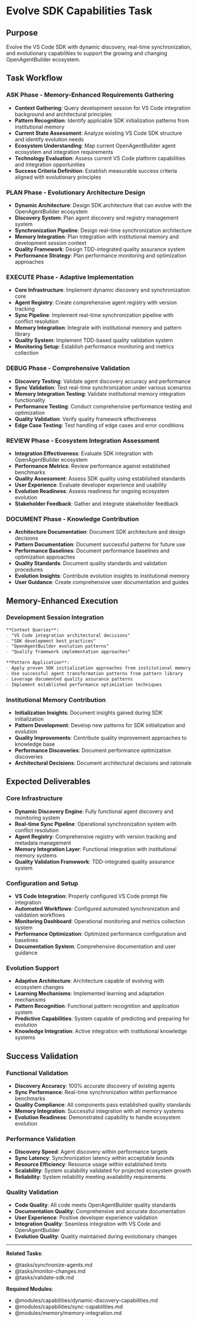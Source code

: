 # Evolve SDK Capabilities Task

## Purpose
Evolve the VS Code SDK with dynamic discovery, real-time synchronization, and evolutionary capabilities to support the growing and changing OpenAgentBuilder ecosystem.

## Task Workflow

### ASK Phase - Memory-Enhanced Requirements Gathering
- **Context Gathering**: Query development session for VS Code integration background and architectural principles
- **Pattern Recognition**: Identify applicable SDK initialization patterns from institutional memory
- **Current State Assessment**: Analyze existing VS Code SDK structure and identify evolution needs
- **Ecosystem Understanding**: Map current OpenAgentBuilder agent ecosystem and integration requirements
- **Technology Evaluation**: Assess current VS Code platform capabilities and integration opportunities
- **Success Criteria Definition**: Establish measurable success criteria aligned with evolutionary principles

### PLAN Phase - Evolutionary Architecture Design
- **Dynamic Architecture**: Design SDK architecture that can evolve with the OpenAgentBuilder ecosystem
- **Discovery System**: Plan agent discovery and registry management system
- **Synchronization Pipeline**: Design real-time synchronization architecture
- **Memory Integration**: Plan integration with institutional memory and development session context
- **Quality Framework**: Design TDD-integrated quality assurance system
- **Performance Strategy**: Plan performance monitoring and optimization approaches

### EXECUTE Phase - Adaptive Implementation
- **Core Infrastructure**: Implement dynamic discovery and synchronization core
- **Agent Registry**: Create comprehensive agent registry with version tracking
- **Sync Pipeline**: Implement real-time synchronization pipeline with conflict resolution
- **Memory Integration**: Integrate with institutional memory and pattern library
- **Quality System**: Implement TDD-based quality validation system
- **Monitoring Setup**: Establish performance monitoring and metrics collection

### DEBUG Phase - Comprehensive Validation
- **Discovery Testing**: Validate agent discovery accuracy and performance
- **Sync Validation**: Test real-time synchronization under various scenarios
- **Memory Integration Testing**: Validate institutional memory integration functionality
- **Performance Testing**: Conduct comprehensive performance testing and optimization
- **Quality Validation**: Verify quality framework effectiveness
- **Edge Case Testing**: Test handling of edge cases and error conditions

### REVIEW Phase - Ecosystem Integration Assessment
- **Integration Effectiveness**: Evaluate SDK integration with OpenAgentBuilder ecosystem
- **Performance Metrics**: Review performance against established benchmarks
- **Quality Assessment**: Assess SDK quality using established standards
- **User Experience**: Evaluate developer experience and usability
- **Evolution Readiness**: Assess readiness for ongoing ecosystem evolution
- **Stakeholder Feedback**: Gather and integrate stakeholder feedback

### DOCUMENT Phase - Knowledge Contribution
- **Architecture Documentation**: Document SDK architecture and design decisions
- **Pattern Documentation**: Document successful patterns for future use
- **Performance Baselines**: Document performance baselines and optimization approaches
- **Quality Standards**: Document quality standards and validation procedures
- **Evolution Insights**: Contribute evolution insights to institutional memory
- **User Guidance**: Create comprehensive user documentation and guides

## Memory-Enhanced Execution

### Development Session Integration
```markdown
**Context Queries**:
- "VS Code integration architectural decisions"
- "SDK development best practices"
- "OpenAgentBuilder evolution patterns"
- "Quality framework implementation approaches"

**Pattern Application**:
- Apply proven SDK initialization approaches from institutional memory
- Use successful agent transformation patterns from pattern library
- Leverage documented quality assurance patterns
- Implement established performance optimization techniques
```

### Institutional Memory Contribution
- **Initialization Insights**: Document insights gained during SDK initialization
- **Pattern Development**: Develop new patterns for SDK initialization and evolution
- **Quality Improvements**: Contribute quality improvement approaches to knowledge base
- **Performance Discoveries**: Document performance optimization discoveries
- **Architectural Decisions**: Document architectural decisions and rationale

## Expected Deliverables

### Core Infrastructure
- **Dynamic Discovery Engine**: Fully functional agent discovery and monitoring system
- **Real-time Sync Pipeline**: Operational synchronization system with conflict resolution
- **Agent Registry**: Comprehensive registry with version tracking and metadata management
- **Memory Integration Layer**: Functional integration with institutional memory systems
- **Quality Validation Framework**: TDD-integrated quality assurance system

### Configuration and Setup
- **VS Code Integration**: Properly configured VS Code prompt file integration
- **Automated Workflows**: Configured automated synchronization and validation workflows
- **Monitoring Dashboard**: Operational monitoring and metrics collection system
- **Performance Optimization**: Optimized performance configuration and baselines
- **Documentation System**: Comprehensive documentation and user guidance

### Evolution Support
- **Adaptive Architecture**: Architecture capable of evolving with ecosystem changes
- **Learning Mechanisms**: Implemented learning and adaptation mechanisms
- **Pattern Recognition**: Functional pattern recognition and application system
- **Predictive Capabilities**: System capable of predicting and preparing for evolution
- **Knowledge Integration**: Active integration with institutional knowledge systems

## Success Validation

### Functional Validation
- **Discovery Accuracy**: 100% accurate discovery of existing agents
- **Sync Performance**: Real-time synchronization within performance benchmarks
- **Quality Compliance**: All components pass established quality standards
- **Memory Integration**: Successful integration with all memory systems
- **Evolution Readiness**: Demonstrated capability to handle ecosystem evolution

### Performance Validation
- **Discovery Speed**: Agent discovery within performance targets
- **Sync Latency**: Synchronization latency within acceptable bounds
- **Resource Efficiency**: Resource usage within established limits
- **Scalability**: System scalability validated for projected ecosystem growth
- **Reliability**: System reliability meeting availability requirements

### Quality Validation
- **Code Quality**: All code meets OpenAgentBuilder quality standards
- **Documentation Quality**: Comprehensive and accurate documentation
- **User Experience**: Positive developer experience validation
- **Integration Quality**: Seamless integration with VS Code and OpenAgentBuilder
- **Evolution Quality**: Quality maintained during evolutionary changes

---
**Related Tasks**: 
- @tasks/synchronize-agents.md
- @tasks/monitor-changes.md
- @tasks/validate-sdk.md

**Required Modules**: 
- @modules/capabilities/dynamic-discovery-capabilities.md
- @modules/capabilities/sync-capabilities.md
- @modules/memory/memory-integration.md
